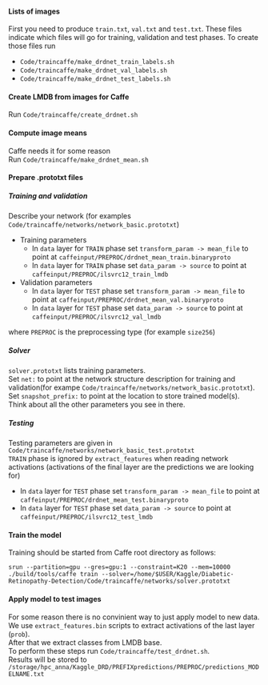 #### Lists of images
First you need to produce `train.txt`, `val.txt` and `test.txt`. These files indicate which files will go for training, validation and test phases. To create those files run
* `Code/traincaffe/make_drdnet_train_labels.sh`
* `Code/traincaffe/make_drdnet_val_labels.sh`
* `Code/traincaffe/make_drdnet_test_labels.sh`


#### Create LMDB from images for Caffe
Run `Code/traincaffe/create_drdnet.sh`


#### Compute image means
Caffe needs it for some reason  
Run `Code/traincaffe/make_drdnet_mean.sh`


#### Prepare .prototxt files
##### Training and validation
Describe your network (for examples `Code/traincaffe/networks/network_basic.prototxt`)  
* Training parameters
  * In `data` layer for `TRAIN` phase set `transform_param -> mean_file` to point at `caffeinput/PREPROC/drdnet_mean_train.binaryproto`  
  * In `data` layer for `TRAIN` phase set `data_param -> source` to point at `caffeinput/PREPROC/ilsvrc12_train_lmdb`  
* Validation parameters
  * In `data` layer for `TEST` phase set `transform_param -> mean_file` to point at `caffeinput/PREPROC/drdnet_mean_val.binaryproto`
  * In `data` layer for `TEST` phase set `data_param -> source` to point at `caffeinput/PREPROC/ilsvrc12_val_lmdb`  

where `PREPROC` is the preprocessing type (for example `size256`)

##### Solver
`solver.prototxt` lists training parameters.  
Set `net:` to point at the network structure description for training and validation(for exampe `Code/traincaffe/networks/network_basic.prototxt`).  
Set `snapshot_prefix:` to point at the location to store trained model(s).  
Think about all the other parameters you see in there.

##### Testing
Testing parameters are given in `Code/traincaffe/networks/network_basic_test.prototxt`  
`TRAIN` phase is ignored by `extract_features` when reading network activations (activations of the final layer are the predictions we are looking for)  
* In `data` layer for `TEST` phase set `transform_param -> mean_file` to point at `caffeinput/PREPROC/drdnet_mean_test.binaryproto`
* In `data` layer for `TEST` phase set `data_param -> source` to point at `caffeinput/PREPROC/ilsvrc12_test_lmdb`  

#### Train the model
Training should be started from Caffe root directory as follows:  
```
srun --partition=gpu --gres=gpu:1 --constraint=K20 --mem=10000 ./build/tools/caffe train --solver=/home/$USER/Kaggle/Diabetic-Retinopathy-Detection/Code/traincaffe/networks/solver.prototxt
```

#### Apply model to test images
For some reason there is no convinient way to just apply model to new data. We use `extract_features.bin` scripts to extract activations of the last layer (`prob`).  
After that we extract classes from LMDB base.  
To perform these steps run `Code/traincaffe/test_drdnet.sh`.  
Results will be stored to `/storage/hpc_anna/Kaggle_DRD/PREFIXpredictions/PREPROC/predictions_MODELNAME.txt`

